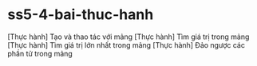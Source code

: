 # ss5-4-bai-thuc-hanh
[Thực hành] Tạo và thao tác với mảng
[Thực hành] Tìm giá trị trong mảng
[Thực hành] Tìm giá trị lớn nhất trong mảng
[Thực hành] Đảo ngược các phần tử trong mảng
